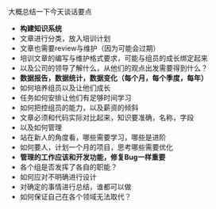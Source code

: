 大概总结一下今天谈话要点
- **构建知识系统**
- 文章进行分类，放入培训计划
- 文章也需要review与维护（因为可能会过期）
- 培训文章的编写与维护格式要求，可能与组员的成长绑定起来
- 以及公司的领导了解什么，从他们的观点出发需要得到什么？
- **数据报告，数据统计，数据变化（每个月，每个季度，每年）**
- 如何培养组员以及让他们成长
- 任务如何安排让他们有足够时间学习
- 如何把控组员的能力，以及薪资的倾斜
- 文章必须和代码实际对比起来，知识要准确，名称，字段
- 以及如何管理
- 站在新人的角度看，哪些需要学习，哪些是进阶
- 如何要人，计划一个月的项目，思考哪些需要优化
- **管理的工作应该和开发功能，修复Bug一样重要**
- 各个组是否发挥了各自的职能？
- 如何应对不明确进行设计
- 对确定的事情进行总结，谁都可以做
- 如何保证自己在各个领域无法取代？